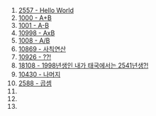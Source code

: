 1. <a href="https://www.acmicpc.net/problem/2557" target="_blank">2557 - Hello World</a>
2. <a href="https://www.acmicpc.net/problem/1000" target="_blank">1000 - A+B</a>
3. <a href="https://www.acmicpc.net/problem/1001" target="_blank">1001 - A-B</a>
4. <a href="https://www.acmicpc.net/problem/10998" target="_blank">10998 - AxB</a>
5. <a href="https://www.acmicpc.net/problem/1008" target="_blank">1008 - A/B</a>
6. <a href="https://www.acmicpc.net/problem/10869" target="_blank">10869 - 사칙연산</a>
7. <a href="https://www.acmicpc.net/problem/10926" target="_blank">10926 - ??!</a>
8. <a href="https://www.acmicpc.net/problem/18108" target="_blank">18108 - 1998년생인 내가 태국에서는 2541년생?!</a>
9. <a href="https://www.acmicpc.net/problem/10430" target="_blank">10430 - 나머지</a>
10. <a href="https://www.acmicpc.net/problem/2588" target="_blank">2588 - 곱셈</a>
11. <a href="" target="_blank"></a>
12. <a href="" target="_blank"></a>
13. <a href="" target="_blank"></a>
